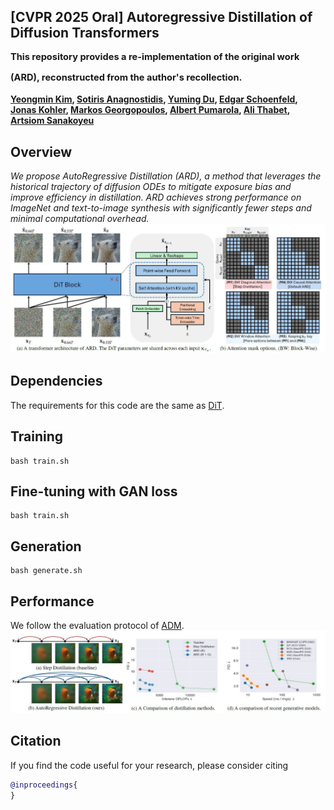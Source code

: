 ## [CVPR 2025 Oral] Autoregressive Distillation of Diffusion Transformers <br><sub><sub> This repository provides a re-implementation of the original work (ARD), reconstructed from the author's recollection. </sub></sub>
**[Yeongmin Kim](https://sites.google.com/view/yeongmin-space), [Sotiris Anagnostidis](https://sanagnos.pages.dev/), [Yuming Du](https://dulucas.github.io/), [Edgar Schoenfeld](https://edgarschnfld.github.io/), [Jonas Kohler](https://scholar.google.de/citations?user=a1rCLUMAAAAJ&hl=de), [Markos Georgopoulos](https://scholar.google.com/citations?user=id7vw0UAAAAJ&hl=en), [Albert Pumarola](https://www.albertpumarola.com/), [Ali Thabet](https://www.alithabet.com/), [Artsiom Sanakoyeu](https://gdude.de/)**  

## Overview
<i>We propose AutoRegressive Distillation (ARD), a method that leverages the historical trajectory of diffusion ODEs to mitigate exposure bias and improve efficiency in distillation. ARD achieves strong performance on ImageNet and text-to-image synthesis with significantly fewer steps and minimal computational overhead.</i>
![Teaser image](./assets/figure1.JPG)

## Dependencies
The requirements for this code are the same as [DiT](https://github.com/facebookresearch/DiT).

## Training
```
bash train.sh
```

## Fine-tuning with GAN loss
```
bash train.sh
```

## Generation
```
bash generate.sh
```

## Performance
We follow the evaluation protocol of [ADM](https://github.com/openai/guided-diffusion/tree/main/evaluations).
![Teaser image](./assets/figure2.JPG)

## Citation
If you find the code useful for your research, please consider citing
```bib
@inproceedings{
}
```
